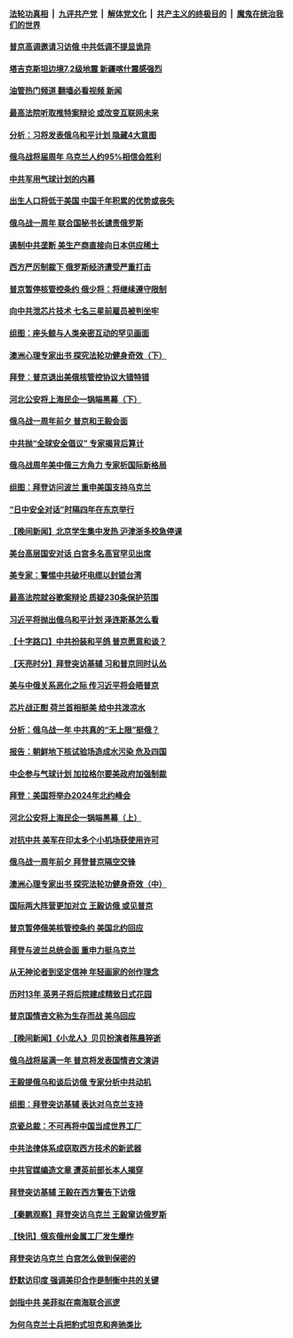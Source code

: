 ####  [法轮功真相](../../../../basic/blob/master/README.md?t=02231212) &nbsp;|&nbsp; [九评共产党](../../../../9ping.md/blob/master/README.md?t=02231212) &nbsp;|&nbsp; [解体党文化](../../../../jtdwh.md/blob/master/README.md?t=02231212)  &nbsp;|&nbsp; [共产主义的终极目的](../../../../gczydzjmd.md/blob/master/README.md?t=02231212) &nbsp;|&nbsp; [魔鬼在统治我们的世界](../../../../mgztzwmdsj.md/blob/master/README.md?t=02231212) 

#### [普京高调邀请习访俄 中共低调不提显诡异](../pages/nsc418/n13935796.md?t=02231212) 

#### [塔吉克斯坦边境7.2级地震 新疆喀什震感强烈](../pages/nsc418/n13936024.md?t=02231212) 

#### [油管热门频道 翻墙必看视频 新闻](http://129.146.143.75:81/youtube.html?02231212)

#### [最高法院听取推特案辩论 或改变互联网未来](../pages/nsc418/n13935837.md?t=02231212) 

#### [分析：习将发表俄乌和平计划 隐藏4大意图](../pages/nsc418/n13935879.md?t=02231212) 

#### [俄乌战将届周年 乌克兰人约95%相信会胜利](../pages/nsc418/n13935938.md?t=02231212) 

#### [中共军用气球计划的内幕](../pages/nsc418/n13935682.md?t=02231212) 

#### [出生人口将低于美国 中国千年积累的优势或丧失](../pages/nsc418/n13935340.md?t=02231212) 

#### [俄乌战一周年 联合国秘书长谴责俄罗斯](../pages/nsc418/n13935898.md?t=02231212) 

#### [遏制中共垄断 美生产商直接向日本供应稀土](../pages/nsc418/n13935770.md?t=02231212) 

#### [西方严厉制裁下 俄罗斯经济遭受严重打击](../pages/nsc418/n13935754.md?t=02231212) 

#### [普京暂停核管控条约 俄少将：将继续遵守限制](../pages/nsc418/n13935788.md?t=02231212) 

#### [向中共泄芯片技术 七名三星前雇员被判坐牢](../pages/nsc418/n13935767.md?t=02231212) 

#### [组图：座头鲸与人类亲密互动的罕见画面](../pages/nsc418/n13935478.md?t=02231212) 

#### [澳洲心理专家出书 探究法轮功健身奇效（下）](../pages/nsc418/n13928110.md?t=02231212) 

#### [拜登：普京退出美俄核管控协议大错特错](../pages/nsc418/n13935588.md?t=02231212) 

#### [河北公安将上海民企一锅端黑幕（下）](../pages/nsc418/n13934733.md?t=02231212) 

#### [俄乌战一周年前夕 普京和王毅会面](../pages/nsc418/n13935656.md?t=02231212) 

#### [中共抛“全球安全倡议” 专家揭背后算计](../pages/nsc418/n13935466.md?t=02231212) 

#### [俄乌战周年美中俄三方角力 专家析国际新格局](../pages/nsc418/n13934906.md?t=02231212) 

#### [组图：拜登访问波兰 重申美国支持乌克兰](../pages/nsc418/n13935283.md?t=02231212) 

#### [“日中安全对话”时隔四年在东京举行](../pages/nsc418/n13935277.md?t=02231212) 


#### [【晚间新闻】北京学生集中发热 沪津浙多校急停课](../pages/nsc418/n13935210.md?t=02231212) 

#### [美台高层国安对话 白宫多名高官罕见出席](../pages/nsc418/n13935207.md?t=02231212) 

#### [美专家：警惕中共破坏电缆以封锁台湾](../pages/nsc418/n13935150.md?t=02231212) 

#### [最高法院就谷歌案辩论 质疑230条保护范围](../pages/nsc418/n13934917.md?t=02231212) 

#### [习近平将抛出俄乌和平计划 泽连斯基怎么看](../pages/nsc418/n13934993.md?t=02231212) 

#### [【十字路口】中共扮装和平鸽 普京愿意和谈？](../pages/nsc418/n13934851.md?t=02231212) 

#### [【天亮时分】拜登突访基辅 习和普京同时认怂](../pages/nsc418/n13934937.md?t=02231212) 

#### [美与中俄关系恶化之际 传习近平将会晤普京](../pages/nsc418/n13934888.md?t=02231212) 

#### [芯片战正酣 荷兰首相挺美 给中共泼凉水](../pages/nsc418/n13934957.md?t=02231212) 

#### [分析：俄乌战一年 中共真的“无上限”挺俄？](../pages/nsc418/n13934884.md?t=02231212) 

#### [报告：朝鲜地下核试验场造成水污染 危及四国](../pages/nsc418/n13934902.md?t=02231212) 

#### [中企参与气球计划 加拉格尔要美政府加强制裁](../pages/nsc418/n13934844.md?t=02231212) 

#### [拜登：美国将举办2024年北约峰会](../pages/nsc418/n13934914.md?t=02231212) 

#### [河北公安将上海民企一锅端黑幕（上）](../pages/nsc418/n13933995.md?t=02231212) 

#### [对抗中共 美军在印太多个小机场获使用许可](../pages/nsc418/n13934892.md?t=02231212) 

#### [俄乌战一周年前夕 拜登普京隔空交锋](../pages/nsc418/n13934895.md?t=02231212) 

#### [澳洲心理专家出书 探究法轮功健身奇效（中）](../pages/nsc418/n13928107.md?t=02231212) 

#### [国际两大阵营更加对立 王毅访俄 或见普京](../pages/nsc418/n13934882.md?t=02231212) 

#### [普京暂停俄美核管控条约 美国北约回应](../pages/nsc418/n13934850.md?t=02231212) 

#### [拜登与波兰总统会面 重申力挺乌克兰](../pages/nsc418/n13934815.md?t=02231212) 

#### [从无神论者到坚定信神 年轻画家的创作理念](../pages/nsc418/n13934127.md?t=02231212) 

#### [历时13年 英男子将后院建成精致日式花园](../pages/nsc418/n13934626.md?t=02231212) 

#### [普京国情咨文称为生存而战 美乌回应](../pages/nsc418/n13934727.md?t=02231212) 


#### [【晚间新闻】《小龙人》贝贝扮演者陈晨猝逝](../pages/nsc418/n13934667.md?t=02231212) 

#### [俄乌战将届满一年 普京将发表国情咨文演讲](../pages/nsc418/n13934645.md?t=02231212) 

#### [王毅提俄乌和谈后访俄 专家分析中共动机](../pages/nsc418/n13934301.md?t=02231212) 

#### [组图：拜登突访基辅 表达对乌克兰支持](../pages/nsc418/n13934589.md?t=02231212) 

#### [京瓷总裁：不可再将中国当成世界工厂](../pages/nsc418/n13934594.md?t=02231212) 

#### [中共法律体系成窃取西方技术的新武器](../pages/nsc418/n13934549.md?t=02231212) 

#### [中共官媒编造文章 遭英前部长本人揭穿](../pages/nsc418/n13934369.md?t=02231212) 

#### [拜登突访基辅 王毅在西方警告下访俄](../pages/nsc418/n13934276.md?t=02231212) 

#### [【秦鹏观察】拜登突访乌克兰 王毅窜访俄罗斯](../pages/nsc418/n13934371.md?t=02231212) 

#### [【快讯】俄亥俄州金属工厂发生爆炸](../pages/nsc418/n13934352.md?t=02231212) 

#### [拜登突访乌克兰 白宫怎么做到保密的](../pages/nsc418/n13934354.md?t=02231212) 

#### [舒默访印度 强调美印合作是制衡中共的关键](../pages/nsc418/n13934235.md?t=02231212) 

#### [剑指中共 美菲拟在南海联合巡逻](../pages/nsc418/n13934292.md?t=02231212) 

#### [为何乌克兰士兵把豹式坦克和奔驰类比](../pages/nsc418/n13934332.md?t=02231212) 

<img src='http://gfw-breaker.win/goodnews/indexes/nsc418.md' width='0px' height='0px'/>
